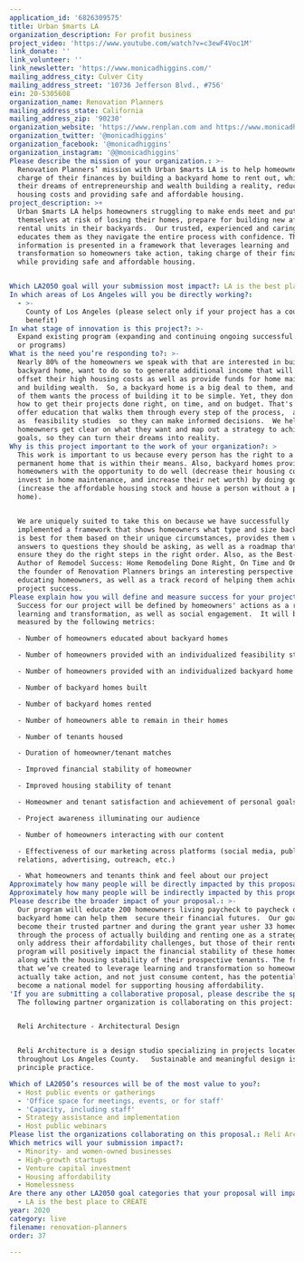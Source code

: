 ```yaml
---
application_id: '6826309575'
title: Urban $marts LA
organization_description: For profit business
project_video: 'https://www.youtube.com/watch?v=c3ewF4Voc1M'
link_donate: ''
link_volunteer: ''
link_newsletter: 'https://www.monicadhiggins.com/'
mailing_address_city: Culver City
mailing_address_street: '10736 Jefferson Blvd., #756'
ein: 20-5305608
organization_name: Renovation Planners
mailing_address_state: California
mailing_address_zip: '90230'
organization_website: 'https://www.renplan.com and https://www.monicadhiggins.com'
organization_twitter: '@monicadhiggins'
organization_facebook: '@monicadhiggins'
organization_instagram: '@@monicadhiggins'
Please describe the mission of your organization.: >-
  Renovation Planners’ mission with Urban $marts LA is to help homeowners take
  charge of their finances by building a backyard home to rent out, while making
  their dreams of entrepreneurship and wealth building a reality, reducing their
  housing costs and providing safe and affordable housing.  
project_description: >+
  Urban $marts LA helps homeowners struggling to make ends meet and putting
  themselves at risk of losing their homes, prepare for building new affordable
  rental units in their backyards.  Our trusted, experienced and caring team
  educates them as they navigate the entire process with confidence. The
  information is presented in a framework that leverages learning and
  transformation so homeowners take action, taking charge of their finances
  while providing safe and affordable housing. 


Which LA2050 goal will your submission most impact?: LA is the best place to LIVE
In which areas of Los Angeles will you be directly working?:
  - >-
    County of Los Angeles (please select only if your project has a countywide
    benefit)
In what stage of innovation is this project?: >-
  Expand existing program (expanding and continuing ongoing successful projects
  or programs)
What is the need you’re responding to?: >-
  Nearly 80% of the homeowners we speak with that are interested in building a
  backyard home, want to do so to generate additional income that will help
  offset their high housing costs as well as provide funds for home maintenance
  and building wealth.  So, a backyard home is a big deal to them, and every one
  of them wants the process of building it to be simple. Yet, they don't know
  how to get their projects done right, on time, and on budget. That's why we
  offer education that walks them through every step of the process,  as well
  as  feasibility studies  so they can make informed decisions.  We help
  homeowners get clear on what they want and map out a strategy to achieve their
  goals, so they can turn their dreams into reality.  
Why is this project important to the work of your organization?: >
  This work is important to us because every person has the right to a decent
  permanent home that is within their means. Also, backyard homes provide
  homeowners with the opportunity to do well (decrease their housing cost,
  invest in home maintenance, and increase their net worth) by doing good
  (increase the affordable housing stock and house a person without a permanent
  home).  


  We are uniquely suited to take this on because we have successfully
  implemented a framework that shows homeowners what type and size backyard home
  is best for them based on their unique circumstances, provides them with
  answers to questions they should be asking, as well as a roadmap that helps
  ensure they do the right steps in the right order. Also, as the Best-Selling
  Author of Remodel Success: Home Remodeling Done Right, On Time and On Budget,
  the founder of Renovation Planners brings an interesting perspective to
  educating homeowners, as well as a track record of helping them achieve
  project success. 
Please explain how you will define and measure success for your project.: >
  Success for our project will be defined by homeowners' actions as a result of
  learning and transformation, as well as social engagement.  It will be
  measured by the following metrics:

  - Number of homeowners educated about backyard homes 

  - Number of homeowners provided with an individualized feasibility study

  - Number of homeowners provided with an individualized backyard home strategy 

  - Number of backyard homes built 

  - Number of backyard homes rented 

  - Number of homeowners able to remain in their homes  

  - Number of tenants housed 

  - Duration of homeowner/tenant matches 

  - Improved financial stability of homeowner 

  - Improved housing stability of tenant

  - Homeowner and tenant satisfaction and achievement of personal goals

  - Project awareness illuminating our audience

  - Number of homeowners interacting with our content

  - Effectiveness of our marketing across platforms (social media, public
  relations, advertising, outreach, etc.)

  - What homeowners and tenants think and feel about our project
Approximately how many people will be directly impacted by this proposal?: '200'
Approximately how many people will be indirectly impacted by this proposal?: '33'
Please describe the broader impact of your proposal.: >-
  Our program will educate 200 homeowners living paycheck to paycheck on how a
  backyard home can help them  secure their financial futures.  Our goal is to
  become their trusted partner and during the grant year usher 33 homeowners
  through the process of actually building and renting one as a strategy to not
  only address their affordability challenges, but those of their renters. This
  program will positively impact the financial stability of these homeowners,
  along with the housing stability of their prospective tenants. The framework
  that we’ve created to leverage learning and transformation so homeowners
  actually take action, and not just consume content, has the potential to
  become a national model for supporting housing affordability. 
'If you are submitting a collaborative proposal, please describe the specific role of partner organizations in the project.': >+
  The following partner organization is collaborating on this project:


  Reli Architecture - Architectural Design


  Reli Architecture is a design studio specializing in projects located
  throughout Los Angeles County.   Sustainable and meaningful design is Reli's
  principle practice.

Which of LA2050’s resources will be of the most value to you?:
  - Host public events or gatherings
  - 'Office space for meetings, events, or for staff'
  - 'Capacity, including staff'
  - Strategy assistance and implementation
  - Host public webinars
Please list the organizations collaborating on this proposal.: Reli Architecture
Which metrics will your submission impact?:
  - Minority- and women-owned businesses
  - High-growth startups
  - Venture capital investment
  - Housing affordability
  - Homelessness
Are there any other LA2050 goal categories that your proposal will impact?:
  - LA is the best place to CREATE
year: 2020
category: live
filename: renovation-planners
order: 37

---
```

